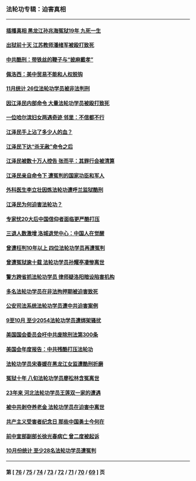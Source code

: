 ### 法轮功专辑：迫害真相
---
#### [插播真相 黑龙江孙兆海冤狱19年 九死一生](../../pages/nf4379/n13889193.md) 
#### [出狱前十天 江苏教师潘绪军被殴打致死](../../pages/nf4379/n13888230.md) 
#### [中共酷刑：带铁丝的鞭子与“披麻戴孝”](../../pages/nf4379/n13887863.md) 
#### [佩洛西：美中贸易不能和人权脱钩](../../pages/nf4379/n13884884.md) 
#### [11月统计 26位法轮功学员被非法判刑](../../pages/nf4379/n13884724.md) 
#### [因江泽民内部命令 大量法轮功学员被殴打致死](../../pages/nf4379/n13877409.md) 
#### [一位哈尔滨妇女两遇奇迹 邻里：不信都不行](../../pages/nf4379/n13878017.md) 
#### [江泽民手上沾了多少人的血？](../../pages/nf4379/n13880318.md) 
#### [江泽民下达“杀无赦”命令之后](../../pages/nf4379/n13878084.md) 
#### [江泽民被数十万人控告 张而平：其罪行会被清算](../../pages/nf4379/n13878074.md) 
#### [江泽民亲自命令下 遭冤判的国家功臣和军人](../../pages/nf4379/n13876685.md) 
#### [外科医生李立壮因炼法轮功遭呼兰监狱酷刑](../../pages/nf4379/n13875403.md) 
#### [江泽民为何迫害法轮功？](../../pages/nf4379/n13876324.md) 
#### [专家忧20大后中国信仰者面临更严酷打压](../../pages/nf4379/n13874993.md) 
#### [三退人数激增 洛城退党中心：中国人在觉醒](../../pages/nf4379/n13874224.md) 
#### [曾遭枉判10年以上 四位法轮功学员再遭冤判](../../pages/nf4379/n13872398.md) 
#### [曾遭冤狱逾十载 法轮功学员孙耀亭凄惨离世](../../pages/nf4379/n13871692.md) 
#### [警方跨省抓法轮功学员 律师疑洛阳暗设陷害机构](../../pages/nf4379/n13870178.md) 
#### [多名法轮功学员在非法拘押期被迫害致死](../../pages/nf4379/n13870463.md) 
#### [公安司法系统法轮功学员遭中共迫害案例](../../pages/nf4379/n13869580.md) 
#### [9至10月 至少2054法轮功学员遭绑架骚扰](../../pages/nf4379/n13867111.md) 
#### [美国国会委员会吁中共废除刑法第300条](../../pages/nf4379/n13868121.md) 
#### [美国会年度报告：中共残酷打压法轮功](../../pages/nf4379/n13867408.md) 
#### [法轮功学员宋春媛在黑龙江女监遭酷刑折磨](../../pages/nf4379/n13865630.md) 
#### [冤狱十年 八旬法轮功学员廖松林含冤离世](../../pages/nf4379/n13864239.md) 
#### [23年来 河北法轮功学员王莲双一家的遭遇](../../pages/nf4379/n13863330.md) 
#### [被中共剥夺养老金 法轮功学员在迫害中离世](../../pages/nf4379/n13861877.md) 
#### [共产主义受害者纪念日 那些中国勇士今何在](../../pages/nf4379/n13861994.md) 
#### [前中宣部副部长徐光春病亡 曾二度被起诉](../../pages/nf4379/n13857638.md) 
#### [10月份统计 至少28名法轮功学员遭冤判](../../pages/nf4379/n13861128.md) 

---
#### 第 [ [76](./76.md) / [75](./75.md) / [74](./74.md) / [73](./73.md) / [72](./72.md) / [71](./71.md) / [70](./70.md) / [69](./69.md) ] 页
